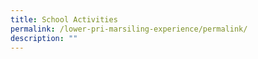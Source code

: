 ```yaml
---
title: School Activities
permalink: /lower-pri-marsiling-experience/permalink/
description: ""
---
```

